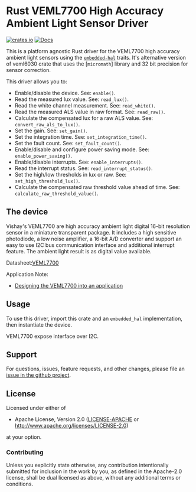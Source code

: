 # Rust VEML7700 High Accuracy Ambient Light Sensor Driver
[![crates.io](https://img.shields.io/crates/v/veml7700.svg)](https://crates.io/crates/veml7700)
[![Docs](https://docs.rs/veml7700/badge.svg)](https://docs.rs/veml7700)

This is a platform agnostic Rust driver for the VEML7700 high accuracy ambient
light sensors using the [`embedded-hal`] traits. It's alternative version of
veml6030 crate that uses the [`micromath`] library and 32 bit precision for sensor correction.

This driver allows you to:
- Enable/disable the device. See: `enable()`.
- Read the measured lux value. See: `read_lux()`.
- Read the white channel measurement. See: `read_white()`.
- Read the measured ALS value in raw format. See: `read_raw()`.
- Calculate the compensated lux for a raw ALS value. See: `convert_raw_als_to_lux()`.
- Set the gain. See: `set_gain()`.
- Set the integration time. See: `set_integration_time()`.
- Set the fault count. See: `set_fault_count()`.
- Enable/disable and configure power saving mode. See: `enable_power_saving()`.
- Enable/disable interrupts. See: `enable_interrupts()`.
- Read the interrupt status. See: `read_interrupt_status()`.
- Set the high/low thresholds in lux or raw. See: `set_high_threshold_lux()`.
- Calculate the compensated raw threshold value ahead of time. See: `calculate_raw_threshold_value()`.

## The device

Vishay's VEML7700 are high accuracy ambient light digital 16-bit
resolution sensor in a miniature transparent package. It includes
a high sensitive photodiode, a low noise amplifier, a 16-bit A/D converter
and support an easy to use I2C bus communication interface and additional
interrupt feature.
The ambient light result is as digital value available.

Datasheet:[VEML7700](https://www.vishay.com/docs/84286/veml7700.pdf)

Application Note:
- [Designing the VEML7700 into an application](https://www.vishay.com/docs/84323/designingveml7700.pdf)

## Usage

To use this driver, import this crate and an `embedded_hal` implementation,
then instantiate the device.

VEML7700 expose interface over I2C.

## Support

For questions, issues, feature requests, and other changes, please file an
[issue in the github project](https://github.com/eldruin/veml7700-rs/issues).

## License

Licensed under either of

 * Apache License, Version 2.0 ([LICENSE-APACHE](LICENSE-APACHE) or
   http://www.apache.org/licenses/LICENSE-2.0)

at your option.

### Contributing

Unless you explicitly state otherwise, any contribution intentionally submitted
for inclusion in the work by you, as defined in the Apache-2.0 license, shall
be dual licensed as above, without any additional terms or conditions.

[`embedded-hal`]: https://github.com/rust-embedded/embedded-hal

